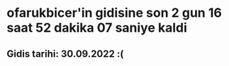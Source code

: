 # ofarukbicer'in gidisine son 2 gun 16 saat 52 dakika 07 saniye kaldi

## Gidis tarihi: 30.09.2022 :(